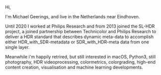 
Hi, 

I'm Michael Geerings, and live in the Netherlands near Eindhoven.

Until 2020 I worked at Philips Research and from 2013 joined the SL-HDR project,
a joined partnership between Technicolor and Philips Research to deliver a HDR standard that describes dynamic meta-data 
to accomplish either HDR_with_SDR-metadata or SDR_with_HDR-meta data from one single layer.


Meanwhile i'm happily retrired, but still interested in macOS, Python3, still photography, HDR videoprocessing, colormetrics, colorgrading, high-end content creation, visualisation and machine learning developments.


